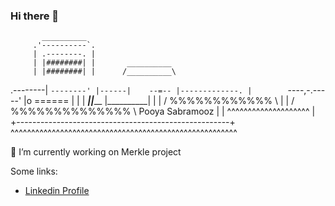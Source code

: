 ### Hi there 👋

           __________                                 
         .'----------`.                              
         | .--------. |                             
         | |########| |       __________              
         | |########| |      /__________\             
.--------| `--------' |------|    --=-- |-------------.
|        `----,-.-----'      |o ======  |             | 
|       ______|_|_______     |__________|             | 
|      /  %%%%%%%%%%%%  \                             | 
|     /  %%%%%%%%%%%%%%  \    Pooya Sabramooz         | 
|     ^^^^^^^^^^^^^^^^^^^^                            | 
+-----------------------------------------------------+
^^^^^^^^^^^^^^^^^^^^^^^^^^^^^^^^^^^^^^^^^^^^^^^^^^^^^^^ 

🌱 I’m currently working on Merkle project

Some links:
- [Linkedin Profile](https://sd)


